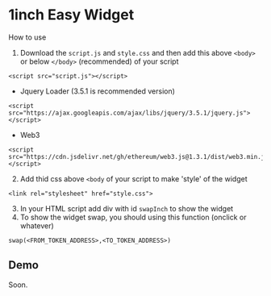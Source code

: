 # 1inch Easy Widget

How to use
1. Download the `script.js` and `style.css` and then add this above `<body>` or below `</body>` (recommended) of your script
 ```
<script src="script.js"></script>
```
- Jquery Loader (3.5.1 is recommended version)
```
<script src="https://ajax.googleapis.com/ajax/libs/jquery/3.5.1/jquery.js"></script>
```
- Web3
```
<script src="https://cdn.jsdelivr.net/gh/ethereum/web3.js@1.3.1/dist/web3.min.js"></script>
```
2. Add thid css above `<body` of your script to make 'style' of the widget
```
<link rel="stylesheet" href="style.css">
```
3. In your HTML script add div with id `swapInch` to show the widget
4. To show the widget swap, you should using this function (onclick or whatever)
```
swap(<FROM_TOKEN_ADDRESS>,<TO_TOKEN_ADDRESS>)
```

## Demo
Soon.
